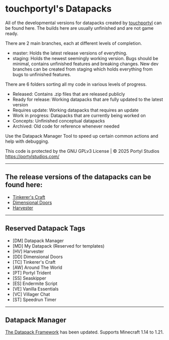 # touchportyl's Datapacks
All of the developmental versions for datapacks created by [touchportyl](https:/github.com/touchportyl) can be found here. The builds here are usually unfinished and are not game ready.

There are 2 main branches, each at different levels of completion.
- master: Holds the latest release versions of everything.
- staging: Holds the newest seemingly working version. Bugs should be minimal, contains unfinished features and breaking changes.
New dev branches can be created from staging which holds everything from bugs to unfinished features.

There are 6 folders sorting all my code in various levels of progress.
- Released: Contains .zip files that are released publicly
- Ready for release: Working datapacks that are fully updated to the latest version
- Requires update: Working datapacks that requires an update
- Work in progress: Datapacks that are currently being worked on
- Concepts: Unfinished conceptual datapacks
- Archived: Old code for reference whenever needed

Use the Datapack Manager Tool to speed up certain common actions and help with debugging.

This code is protected by the GNU GPLv3 License | © 2025 Portyl Studios https://portylstudios.com/

---

## The release versions of the datapacks can be found here:
+ [Tinkerer's Craft](https://github.com/touchportyl/tinkererscraft)
+ [Dimensional Doors](https://github.com/touchportyl/dimensionaldoors)
+ [Harvester](https://github.com/touchportyl/harvester)

---

## Reserved Datapack Tags
- [DM] Datapack Manager
- [MD] My Datapack (Reserved for templates)
- [HV] Harvester
- [DD] Dimensional Doors
- [TC] Tinkerer's Craft
- [AW] Around The World
- [PT] Portyl Trident
- [SS] Seaskipper
- [ES] Endermite Script
- [VE] Vanilla Essentials
- [VC] Villager Chat
- [ST] Speedrun Timer

---

## Datapack Manager
[The Datapack Framework](https://portylstudios.notion.site/The-Datapack-Framework-d913361385c8484ba97a97f07c75bb39?pvs=4) has been updated. Supports Minecraft 1.14 to 1.21.